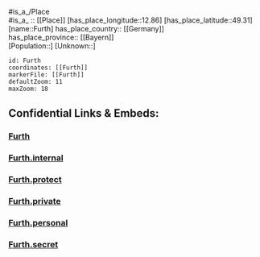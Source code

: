 ﻿---
location: [49.31,12.86] 
mapzoom: [7,12] 
mapmarker: city 
type: City
tags:
- geo/City


SpocWebEntityId: 30311
isDeleted: false
confidential: public

---
#is_a_/Place  
#is_a_ :: [[Place]] 
[has_place_longitude::12.86] 
[has_place_latitude::49.31] 
[name::Furth] 
has_place_country:: [[Germany]]  
has_place_province:: [[Bayern]]  
[Population::] 
[Unknown::] 


```leaflet
id: Furth
coordinates: [[Furth]] 
markerFile: [[Furth]] 
defaultZoom: 11 
maxZoom: 18
```


## Confidential Links & Embeds: 

### [Furth](/_public/Earth/Continent/Europe/Europe~Central/Germany/Germany~West/Bayern/counties~Bayern/Cham/cities~Cham/Furth~Wald/City/Furth.md) 

### [Furth.internal](/_internal/Earth/Continent/Europe/Europe~Central/Germany/Germany~West/Bayern/counties~Bayern/Cham/cities~Cham/Furth~Wald/City/Furth.internal.md) 

### [Furth.protect](/_protect/Earth/Continent/Europe/Europe~Central/Germany/Germany~West/Bayern/counties~Bayern/Cham/cities~Cham/Furth~Wald/City/Furth.protect.md) 

### [Furth.private](/_private/Earth/Continent/Europe/Europe~Central/Germany/Germany~West/Bayern/counties~Bayern/Cham/cities~Cham/Furth~Wald/City/Furth.private.md) 

### [Furth.personal](/_personal/Earth/Continent/Europe/Europe~Central/Germany/Germany~West/Bayern/counties~Bayern/Cham/cities~Cham/Furth~Wald/City/Furth.personal.md) 

### [Furth.secret](/_secret/Earth/Continent/Europe/Europe~Central/Germany/Germany~West/Bayern/counties~Bayern/Cham/cities~Cham/Furth~Wald/City/Furth.secret.md) 
